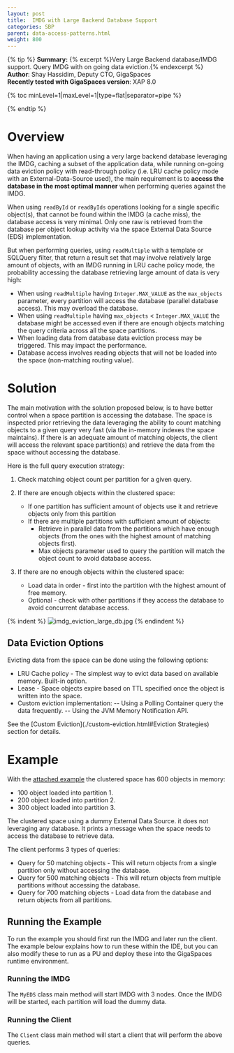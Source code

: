 ```yaml
---
layout: post
title:  IMDG with Large Backend Database Support
categories: SBP
parent: data-access-patterns.html
weight: 800
---
```


{% tip %}
**Summary:** {% excerpt %}Very Large Backend database/IMDG support. Query IMDG with on going data eviction.{% endexcerpt %}<br/>
**Author**: Shay Hassidim, Deputy CTO, GigaSpaces<br/>
**Recently tested with GigaSpaces version**: XAP 8.0<br/>

{% toc minLevel=1|maxLevel=1|type=flat|separator=pipe %}

{% endtip %}

# Overview

When having an application using a very large backend database leveraging the IMDG, caching a subset of the application data, while running on-going data eviction policy with read-through policy (i.e. LRU cache policy mode with an External-Data-Source used), the main requirement is to **access the database in the most optimal manner** when performing queries against the IMDG.

When using `readById` or `readByIds` operations looking for a single specific object(s), that cannot be found within the IMDG (a cache miss), the database access is very minimal. Only one raw is retrieved from the database per object lookup activity via the space External Data Source (EDS) implementation.

But when performing queries, using `readMultiple` with a template or SQLQuery filter, that return a result set that may involve relatively large amount of objects, with an IMDG running in LRU cache policy mode, the probability accessing the database retrieving large amount of data is very high:

- When using `readMultiple` having `Integer.MAX_VALUE` as the `max_objects` parameter, every partition will access the database (parallel database access). This may overload the database.
- When using `readMultiple` having `max_objects` < `Integer.MAX_VALUE` the database might be accessed even if there are enough objects matching the query criteria across all the space partitions.
- When loading data from database data eviction process may be triggered. This may impact the performance.
- Database access involves reading objects that will not be loaded into the space (non-matching routing value).

# Solution
The main motivation with the solution proposed below, is to have better control when a space partition is accessing the database. The space is inspected prior retrieving the data leveraging the ability to count matching objects to a given query very fast (via the in-memory indexes the space maintains). If there is an adequate amount of matching objects, the client will access the relevant space partition(s) and retrieve the data from the space without accessing the database.

Here is the full query execution strategy:

1. Check matching object count per partition for a given query.
2. If there are enough objects within the clustered space:
    - If one partition has sufficient amount of objects use it and retrieve objects only from this partition
    - If there are multiple partitions with sufficient amount of objects:
        - Retrieve in parallel data from the partitions which have enough objects (from the ones with the highest amount of matching objects first).
        - Max objects parameter used to query the partition will match the object count to avoid database access.

3. If there are no enough objects within the clustered space:
    - Load data in order - first into the partition with the highest amount of free memory.
    - Optional - check with other partitions if they access the database to avoid concurrent database access.

{% indent %}
![imdg_eviction_large_db.jpg](/attachment_files/sbp/imdg_eviction_large_db.jpg)
{% endindent %}

## Data Eviction Options
Evicting data from the space can be done using the following options:

- LRU Cache policy - The simplest way to evict data based on available memory. Built-in option.
- Lease - Space objects expire based on TTL specified once the object is written into the space.
- Custom eviction implementation:
-- Using a Polling Container query the data frequently.
-- Using the JVM Memory Notification API.

See the [Custom Eviction](./custom-eviction.html#Eviction Strategies) section for details.

# Example

With the [attached example](/attachment_files/sbp/LargeDBLRUSpace.zip) the clustered space has 600 objects in memory:

- 100 object loaded into partition 1.
- 200 object loaded into partition 2.
- 300 object loaded into partition 3.

The clustered space using a dummy External Data Source. it does not leveraging any database. It prints a message when the space needs to access the database to retrieve data.

The client performs 3 types of queries:

- Query for 50 matching objects - This will return objects from a single partition only without accessing the database.
- Query for 500 matching objects - This will return objects from multiple partitions without accessing the database.
- Query for 700 matching objects - Load data from the database and return objects from all partitions.

## Running the Example

To run the example you should first run the IMDG and later run the client. The example below explains how to run these within the IDE, but you can also modify these to run as a PU and deploy these into the GigaSpaces runtime environment.

### Running the IMDG

The `MyEDS` class main method will start IMDG with 3 nodes. Once the IMDG will be started, each partition will load the dummy data.

### Running the Client

The `Client` class main method will start a client that will perform the above queries.
